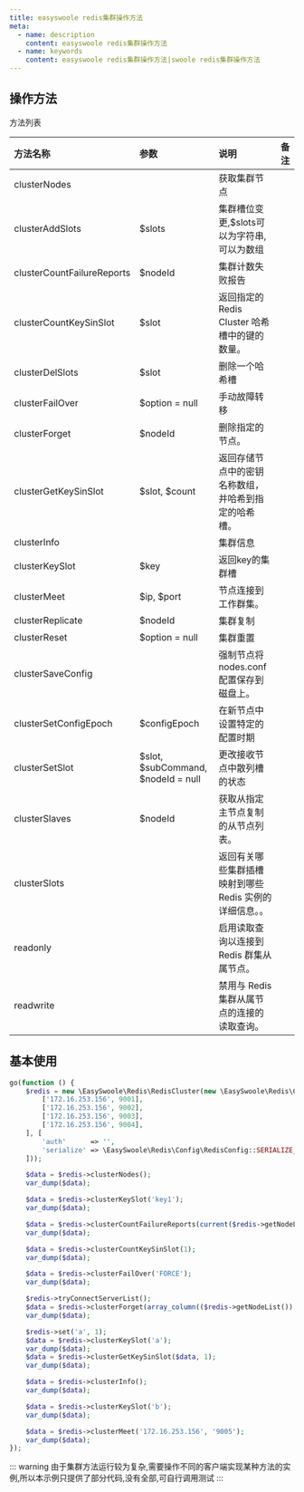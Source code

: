 ```yaml
---
title: easyswoole redis集群操作方法
meta:
  - name: description
    content: easyswoole redis集群操作方法
  - name: keywords
    content: easyswoole redis集群操作方法|swoole redis集群操作方法
---
```

## 操作方法
方法列表

| 方法名称                   | 参数                               | 说明                                               | 备注 |
|:---------------------------|:-----------------------------------|:--------------------------------------------------|:----|
| clusterNodes               |                                    | 获取集群节点                                        |     |
| clusterAddSlots            | $slots                             | 集群槽位变更,$slots可以为字符串,可以为数组            |     |
| clusterCountFailureReports | $nodeId                            | 集群计数失败报告                                    |     |
| clusterCountKeySinSlot     | $slot                              | 返回指定的 Redis Cluster 哈希槽中的键的数量。         |     |
| clusterDelSlots            | $slot                              | 删除一个哈希槽                                      |     |
| clusterFailOver            | $option = null                     | 手动故障转移                                        |     |
| clusterForget              | $nodeId                            | 删除指定的节点。                                    |     |
| clusterGetKeySinSlot       | $slot, $count                      | 返回存储节点中的密钥名称数组，并哈希到指定的哈希槽。    |     |
| clusterInfo                |                                    | 集群信息                                           |     |
| clusterKeySlot             | $key                               | 返回key的集群槽                                     |     |
| clusterMeet                | $ip, $port                         | 节点连接到工作群集。                                |     |
| clusterReplicate           | $nodeId                            | 集群复制                                           |     |
| clusterReset               | $option = null                     | 集群重置                                           |     |
| clusterSaveConfig          |                                    | 强制节点将nodes.conf配置保存到磁盘上。               |     |
| clusterSetConfigEpoch      | $configEpoch                       | 在新节点中设置特定的配置时期                         |     |
| clusterSetSlot             | $slot, $subCommand, $nodeId = null | 更改接收节点中散列槽的状态                           |     |
| clusterSlaves              | $nodeId                            | 获取从指定主节点复制的从节点列表。                    |     |
| clusterSlots               |                                    | 返回有关哪些集群插槽映射到哪些 Redis 实例的详细信息。。 |     |
| readonly                   |                                    | 启用读取查询以连接到 Redis 群集从属节点。             |     |
| readwrite                  |                                    | 禁用与 Redis 集群从属节点的连接的读取查询。                                                  |     |




## 基本使用
```php
go(function () {
    $redis = new \EasySwoole\Redis\RedisCluster(new \EasySwoole\Redis\Config\RedisClusterConfig([
        ['172.16.253.156', 9001],
        ['172.16.253.156', 9002],
        ['172.16.253.156', 9003],
        ['172.16.253.156', 9004],
    ], [
        'auth'      => '',
        'serialize' => \EasySwoole\Redis\Config\RedisConfig::SERIALIZE_PHP
    ]));

    $data = $redis->clusterNodes();
    var_dump($data);

    $data = $redis->clusterKeySlot('key1');
    var_dump($data);

    $data = $redis->clusterCountFailureReports(current($redis->getNodeList())['name']);
    var_dump($data);

    $data = $redis->clusterCountKeySinSlot(1);
    var_dump($data);

    $data = $redis->clusterFailOver('FORCE');
    var_dump($data);

    $redis->tryConnectServerList();
    $data = $redis->clusterForget(array_column(($redis->getNodeList()), 'name')[0]);
    var_dump($data);

    $redis->set('a', 1);
    $data = $redis->clusterKeySlot('a');
    var_dump($data);
    $data = $redis->clusterGetKeySinSlot($data, 1);
    var_dump($data);

    $data = $redis->clusterInfo();
    var_dump($data);

    $data = $redis->clusterKeySlot('b');
    var_dump($data);

    $data = $redis->clusterMeet('172.16.253.156', '9005');
    var_dump($data);
});

```

::: warning
 由于集群方法运行较为复杂,需要操作不同的客户端实现某种方法的实例,所以本示例只提供了部分代码,没有全部,可自行调用测试
:::
